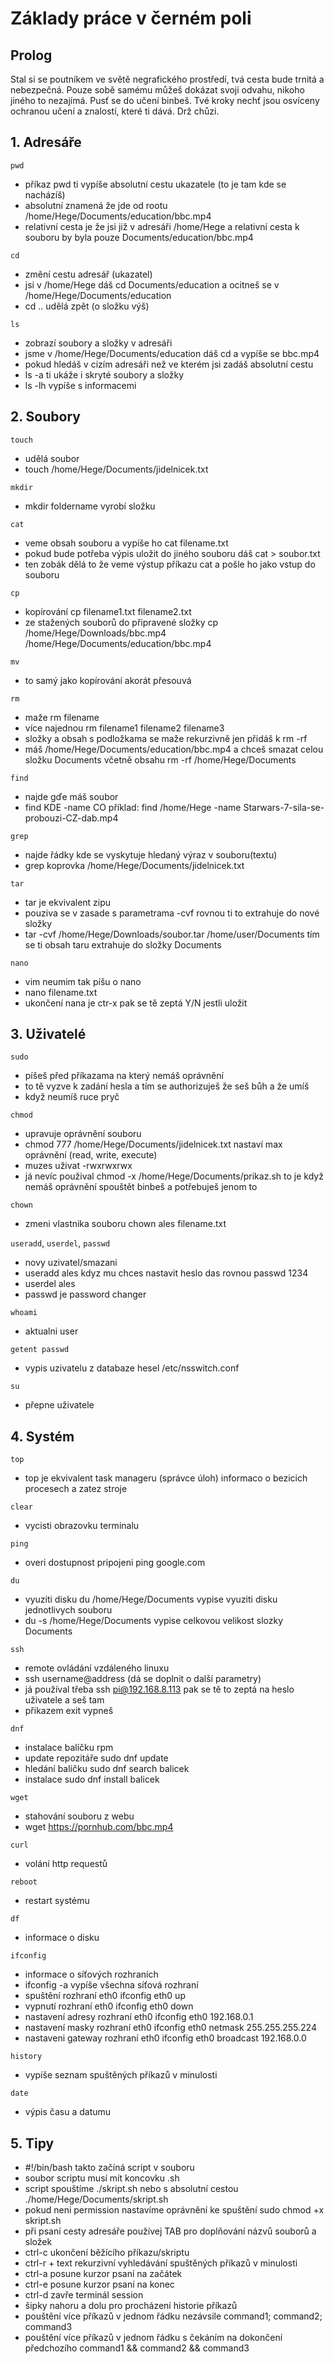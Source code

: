 # Základy práce v černém poli

## Prolog
Stal si se poutníkem ve světě negrafického prostředí, tvá cesta bude trnitá a nebezpečná.
Pouze sobě samému můžeš dokázat svoji odvahu, nikoho jiného to nezajímá. Pusť se do učení binbeš.
Tvé kroky nechť jsou osvíceny ochranou učení a znalostí, které ti dává. 
Drž chůzi.

## 1. Adresáře

`pwd`
- příkaz pwd ti vypíše absolutní cestu ukazatele (to je tam kde se nacházíš)
- absolutní znamená že jde od rootu /home/Hege/Documents/education/bbc.mp4
- relativní cesta je že jsi již v adresáři /home/Hege a relativní cesta k souboru by byla pouze Documents/education/bbc.mp4

`cd`
- změní cestu adresář (ukazatel)
- jsi v /home/Hege dáš cd Documents/education a ocitneš se v /home/Hege/Documents/education
- cd .. udělá zpět (o složku výš)

`ls`
- zobrazí soubory a složky v adresáři
- jsme v /home/Hege/Documents/education dáš cd a vypíše se bbc.mp4
- pokud hledáš v cizím adresáři než ve kterém jsi zadáš absolutní cestu
- ls -a ti ukáže i skryté soubory a složky
- ls -lh vypíše s informacemi

## 2. Soubory

`touch`
- udělá soubor
- touch /home/Hege/Documents/jidelnicek.txt

`mkdir`
- mkdir foldername vyrobí složku

`cat`
- veme obsah souboru a vypíše ho cat filename.txt
- pokud bude potřeba výpis uložit do jiného souboru dáš cat > soubor.txt
- ten zobák dělá to že veme výstup příkazu cat a pošle ho jako vstup do souboru

`cp`
- kopírování cp filename1.txt filename2.txt
- ze stažených souborů do připravené složky cp /home/Hege/Downloads/bbc.mp4 /home/Hege/Documents/education/bbc.mp4

`mv`
- to samý jako kopírování akorát přesouvá

`rm`
- maže rm filename
- více najednou rm filename1 filename2 filename3
- složky a obsah s podložkama se maže rekurzivně jen přidáš k rm -rf
- máš /home/Hege/Documents/education/bbc.mp4 a chceš smazat celou složku Documents včetně obsahu rm -rf /home/Hege/Documents

`find`
- najde gďe máš soubor
- find KDE -name CO příklad: find /home/Hege -name Starwars-7-sila-se-probouzi-CZ-dab.mp4

`grep`
- najde řádky kde se vyskytuje hledaný výraz v souboru(textu)
- grep koprovka /home/Hege/Documents/jidelnicek.txt

`tar`
- tar je ekvivalent zipu
- pouziva se v zasade s parametrama -cvf rovnou ti to extrahuje do nové složky
- tar -cvf /home/Hege/Downloads/soubor.tar /home/user/Documents tím se ti obsah taru extrahuje do složky Documents

`nano`
- vim neumim tak píšu o nano
- nano filename.txt
- ukončení nana je ctr-x pak se tě zeptá Y/N jestli uložit

## 3. Uživatelé

`sudo`
- píšeš před příkazama na který nemáš oprávnění
- to tě vyzve k zadání hesla a tím se authorizuješ že seš bůh a že umíš
- když neumíš ruce pryč

`chmod`
- upravuje oprávnění souboru
- chmod 777 /home/Hege/Documents/jidelnicek.txt nastaví max oprávnění (read, write, execute)
- muzes uživat -rwxrwxrwx
- já nevíc použival chmod -x /home/Hege/Documents/prikaz.sh to je když nemáš oprávnění spouštět binbeš a potřebuješ jenom to

`chown`
- zmeni vlastnika souboru chown ales filename.txt

`useradd`, `userdel`, `passwd`
- novy uzivatel/smazani
- useradd ales kdyz mu chces nastavit heslo das rovnou passwd 1234
- userdel ales
- passwd je password changer

`whoami`
- aktualni user

`getent passwd`
- vypis uzivatelu z databaze hesel /etc/nsswitch.conf

`su`
- přepne uživatele

## 4. Systém

`top`
- top je ekvivalent task manageru (správce úloh) informaco o bezicich procesech a zatez stroje

`clear`
- vycisti obrazovku terminalu

`ping`
- overi dostupnost pripojeni ping google.com

`du`
- vyuziti disku du /home/Hege/Documents vypise vyuziti disku jednotlivych souboru
- du -s /home/Hege/Documents vypise celkovou velikost slozky Documents

`ssh`
- remote ovládání vzdáleného linuxu
- ssh username@address (dá se doplnit o další parametry)
- já používal třeba ssh pi@192.168.8.113 pak se tě to zeptá na heslo uživatele a seš tam
- přikazem exit vypneš

`dnf`
- instalace balíčku rpm
- update repozitáře sudo dnf update
- hledání balíčku sudo dnf search balicek
- instalace sudo dnf install balicek

`wget`
- stahování souboru z webu
- wget https://pornhub.com/bbc.mp4

`curl`
- volání http requestů

`reboot`
- restart systému

`df`
- informace o disku

`ifconfig`
- informace o síťových rozhraních
- ifconfig -a vypíše všechna síťová rozhraní
- spuštění rozhraní eth0 ifconfig eth0 up
- vypnutí rozhraní eth0 ifconfig eth0 down
- nastavení adresy rozhraní eth0 ifconfig eth0 192.168.0.1
- nastavení masky rozhraní eth0 ifconfig eth0 netmask 255.255.255.224
- nastaveni gateway rozhraní eth0 ifconfig eth0 broadcast 192.168.0.0

`history`
- vypíše seznam spuštěných příkazů v minulosti

`date`
- výpis času a datumu


## 5. Tipy

- #!/bin/bash takto začíná script v souboru
- soubor scriptu musí mít koncovku .sh
- script spouštíme ./skript.sh nebo s absolutní cestou ./home/Hege/Documents/skript.sh
- pokud neni permission nastavíme oprávnění ke spuštění sudo chmod +x skript.sh
- při psaní cesty adresáře používej TAB pro doplňování názvů souborů a složek
- ctrl-c ukončení běžícího příkazu/skriptu
- ctrl-r + text rekurzivní vyhledávání spuštěných příkazů v minulosti
- ctrl-a posune kurzor psaní na začátek
- ctrl-e posune kurzor psaní na konec
- ctrl-d zavře terminál session
- šipky nahoru a dolu pro procházení historie příkazů
- pouštění více příkazů v jednom řádku nezávsile command1; command2; command3
- pouštění více příkazů v jednom řádku s čekáním na dokončení předchozího command1 && command2 && command3
